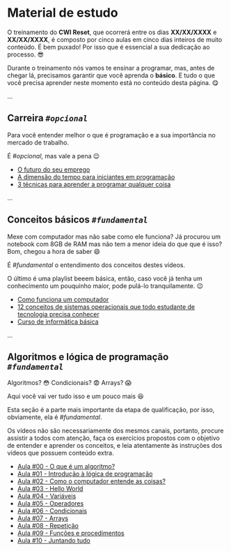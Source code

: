 # Material de estudo

O treinamento do **CWI Reset**, que ocorrerá entre os dias **XX/XX/XXXX** e **XX/XX/XXXX**, é composto por cinco aulas em cinco dias inteiros de muito conteúdo. É bem puxado! Por isso que é essencial a sua dedicação ao processo. :sunglasses:

Durante o treinamento nós vamos te ensinar a programar, mas, antes de chegar lá, precisamos garantir que você aprenda o **básico**. E tudo o que você precisa aprender neste momento está no conteúdo desta página. :yum:

...

## Carreira _`#opcional`_

Para você entender melhor o que é programação e a sua importância no mercado de trabalho.

É _#opcional_, mas vale a pena :wink:

- [O futuro do seu emprego](https://youtu.be/qVGxWi6XDAI)
- [A dimensão do tempo para iniciantes em programação](https://youtu.be/Qb5b8ZE9tIY)
- [3 técnicas para aprender a programar qualquer coisa](https://youtu.be/ZtMzB5CoekE)

...

## Conceitos básicos _`#fundamental`_

Mexe com computador mas não sabe como ele funciona? Já procurou um notebook com 8GB de RAM mas não tem a menor ideia do que que é isso? Bom, chegou a hora de saber :smile:

É _#fundamental_ o entendimento dos conceitos destes vídeos.

O último é uma playlist beeem básica, então, caso você já tenha um conhecimento um pouquinho maior, pode pulá-lo tranquilamente. :wink:

- [Como funciona um computador](https://www.youtube.com/watch?v=MpKbTNonIwc)
- [12 conceitos de sistemas operacionais que todo estudante de tecnologia precisa conhecer](https://youtu.be/T7lCM3l7vAQ)
- [Curso de informática básica](https://www.youtube.com/playlist?list=PL-QAz5R5Rlm7wn20xLTIr84gbS2XkzqEZ)

...

## Algoritmos e lógica de programação _`#fundamental`_

Algoritmos? :flushed: Condicionais? :fearful: Arrays? :scream: 

Aqui você vai ver tudo isso e um pouco mais :satisfied:

Esta seção é a parte mais importante da etapa de qualificação, por isso, obviamente, ela é _#fundamental_. 

Os vídeos não são necessariamente dos mesmos canais, portanto, procure assistir a todos com atenção, faça os exercícios propostos com o objetivo de entender e aprender os conceitos, e leia atentamente às instruções dos vídeos que possuem conteúdo extra.

- [Aula #00 - O que é um algoritmo?](aula00/aula.md)
- [Aula #01 - Introdução à lógica de programação](aula01/aula.md)
- [Aula #02 - Como o computador entende as coisas?](https://youtu.be/RRyzdrL3AZw)
- [Aula #03 - Hello World](https://youtu.be/rktt2vRzA1c)
- [Aula #04 - Variáveis](https://youtu.be/-ny7Kqm0V68)
- [Aula #05 - Operadores](https://youtu.be/FDrR18rvvCc)
- [Aula #06 - Condicionais](https://youtu.be/Uw7X_JwGbis)
- [Aula #07 - Arrays](https://youtu.be/Q8iceY8qCpo)
- [Aula #08 - Repetição](https://youtu.be/FhuqrLaeN34)
- [Aula #09 - Funções e procedimentos](https://youtu.be/2g2bfD6q5NQ)
- [Aula #10 - Juntando tudo](https://youtu.be/aWv871ExPqY)